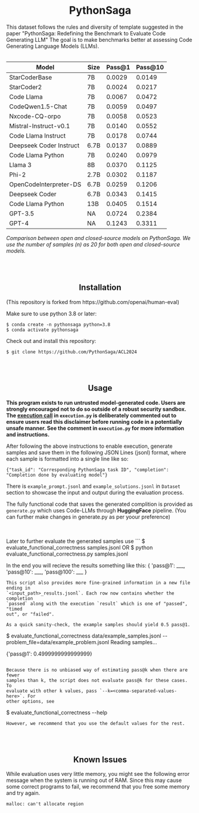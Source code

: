 <h1 style="text-align: center;">PythonSaga</h1>
This dataset follows the rules and diversity of template suggested in the paper "PythonSaga: Redefining the Benchmark to Evaluate Code Generating LLM" The goal is to make benchmarks better at assessing Code Generating Language Models (LLMs).
<br>
<br>

| **Model**                     | **Size** | **Pass@1** | **Pass@10** |
|-------------------------------|----------|------------|-------------|
| StarCoderBase                 | 7B       | 0.0029     | 0.0149      |
| StarCoder2                    | 7B       | 0.0024     | 0.0217      |
| Code Llama                    | 7B       | 0.0067     | 0.0472      |
| CodeQwen1.5-Chat              | 7B       | 0.0059     | 0.0497      |
| Nxcode-CQ-orpo                | 7B       | 0.0058     | 0.0523      |
| Mistral-Instruct-v0.1         | 7B       | 0.0140     | 0.0552      |
| Code Llama Instruct           | 7B       | 0.0178     | 0.0744      |
| Deepseek Coder Instruct       | 6.7B     | 0.0137     | 0.0889      |
| Code Llama Python             | 7B       | 0.0240     | 0.0979      |
| Llama 3                       | 8B       | 0.0370     | 0.1125      |
| Phi-2                         | 2.7B     | 0.0302     | 0.1187      |
| OpenCodeInterpreter-DS        | 6.7B     | 0.0259     | 0.1206      |
| Deepseek Coder                | 6.7B     | 0.0343     | 0.1415      |
| Code Llama Python             | 13B      | 0.0405     | 0.1514      |
| GPT-3.5                       | NA       | 0.0724     | 0.2384      |
| GPT-4                         | NA       | 0.1243     | 0.3311      |
                              

*Comparison between open and closed-source models on PythonSaga. We use the number of samples (n)
as 20 for both open and closed-source models.*

<br>
<br>
<h2 style="text-align: center;">Installation</h2>
(This repository is forked from https://github.com/openai/human-eval)

Make sure to use python 3.8 or later:
```
$ conda create -n pythonsaga python=3.8
$ conda activate pythonsaga
```

Check out and install this repository:
```
$ git clone https://github.com/PythonSaga/ACL2024
```

<br>
<br>
<h2 style="text-align: center;">Usage</h2>

**This program exists to run untrusted model-generated code. Users are strongly
encouraged not to do so outside of a robust security sandbox. The [execution
call](https://github.com/openai/human-eval/blob/master/human_eval/execution.py#L48-L58)
in `execution.py` is deliberately commented out to ensure users read this
disclaimer before running code in a potentially unsafe manner. See the comment in
`execution.py` for more information and instructions.**

After following the above instructions to enable execution, generate samples
and save them in the following JSON Lines (jsonl) format, where each sample is
formatted into a single line like so:
```
{"task_id": "Corresponding PythonSaga task ID", "completion": "Completion done by evaluating model"}
```
There is `example_prompt.jsonl` and `example_solutions.jsonl` in `Dataset` section to showcase the input and output during the evaluation process.



The fully functional code that saves the generated complition is provided as `generate.py` which uses Code-LLMs through **HuggingFace** pipeline. (You can further make changes in generate.py as per yoour preference)

<br>
<br>
Later to further evaluate the generated samples use
```
$ evaluate_functional_correctness samples.jsonl 
OR
$ python evaluate_functional_correctness.py samples.jsonl

In the end you will recieve the results something like this:
{ 'pass@1': ___, 'pass@10': ___, 'pass@100': ___ }
```
This script also provides more fine-grained information in a new file ending in
`<input_path>_results.jsonl`. Each row now contains whether the completion
`passed` along with the execution `result` which is one of "passed", "timed
out", or "failed".

As a quick sanity-check, the example samples should yield 0.5 pass@1.
```
$ evaluate_functional_correctness data/example_samples.jsonl --problem_file=data/example_problem.jsonl
Reading samples...

{'pass@1': 0.4999999999999999}
```

Because there is no unbiased way of estimating pass@k when there are fewer
samples than k, the script does not evaluate pass@k for these cases. To
evaluate with other k values, pass `--k=<comma-separated-values-here>`. For
other options, see
```
$ evaluate_functional_correctness --help
```
However, we recommend that you use the default values for the rest.
```
<br>
<br>
<h2 style="text-align: center;">Known Issues</h2>

While evaluation uses very little memory, you might see the following error
message when the system is running out of RAM. Since this may cause some
correct programs to fail, we recommend that you free some memory and try again.
```
malloc: can't allocate region
```


